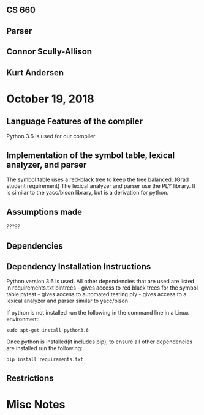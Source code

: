 ## CS 660
## Parser

## Connor Scully-Allison
## Kurt Andersen
# October 19, 2018

## Language Features of the compiler
Python 3.6 is used for our compiler

## Implementation of the symbol table, lexical analyzer, and parser
The symbol table uses a red-black tree to keep the tree balanced. (Grad student requirement)
The lexical analyzer and parser use the PLY library.  It is similar to the yacc/bison library,
but is a derivation for python.

## Assumptions made
?????

## Dependencies

## Dependency Installation Instructions
Python version 3.6 is used.
All other dependencies that are used are listed in requirements.txt
	bintrees - gives access to red black trees for the symbol table
	pytest - gives access to automated testing
	ply - gives access to a lexical analyzer and parser similar to yacc/bison

If python is not installed run the following in the command line in a Linux environment:
```
sudo apt-get install python3.6
```
Once python is installed(it includes pip), to ensure all other dependencies are installed run the following:
```
pip install requirements.txt
```

## Restrictions

# Misc Notes


